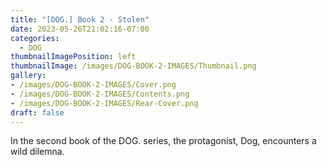 ```yaml
---
title: "[DOG.] Book 2 - Stolen"
date: 2023-05-26T21:02:16-07:00
categories:
  - DOG
thumbnailImagePosition: left
thumbnailImage: /images/DOG-BOOK-2-IMAGES/Thumbnail.png
gallery: 
- /images/DOG-BOOK-2-IMAGES/Cover.png
- /images/DOG-BOOK-2-IMAGES/Contents.png
- /images/DOG-BOOK-2-IMAGES/Rear-Cover.png
draft: false
---
```

In the second book of the DOG. series, the protagonist, Dog, encounters a wild dilemna.
